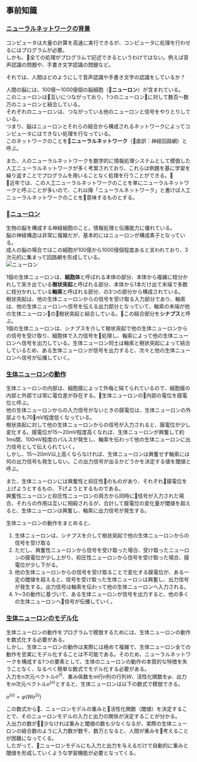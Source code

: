 ## 事前知識
### [ニューラルネットワークの背景](http://ipr20.cs.ehime-u.ac.jp/column/neural/chapter1.html)
コンピュータは大量の計算を高速に実行できるが、コンピュータに処理を行わせるにはプログラムが必要。  
しかも、全ての処理がプログラムで記述できるというわけではない。例えば音声認識の問題や、手書き文字認識の問題など。  

それでは、人間はどのようにして音声認識や手書き文字の認識をしているか？

人間の脳には、100億〜1000億個の脳細胞（**ニューロン**）が含まれている。  
このニューロンは互いにつながっており、1つのニューロンに対して数百〜数万のニューロンと結合している。  
それぞれのニューロンは、つながっている他のニューロンと信号をやりとりしている。  
つまり、脳はニューロンとそれらの結合から構成されるネットワークによってコンピュータにはできない処理を行なっている。  
このネットワークのことを**ニューラルネットワーク**（直訳：神経回路網）と呼ぶ。

また、人のニューラルネットワークを数学的に情報処理システムとして模倣した人工ニューラルネットワークが多く考案されており、これらは例題を基に学習を繰り返すことでプログラムを用いることなく処理を行うことができる。  
近年では、この人工ニューラルネットワークのことを単にニューラルネットワークと呼ぶことが多いので、これ以降「ニューラルネットワーク」と書けば人工ニューラルネットワークのことを意味するものとする。

### [ニューロン](http://www.gifu-nct.ac.jp/elec/deguchi/sotsuron/oguri/node4.html)
生物の脳を構成する神経細胞のこと。情報処理と伝播能力に優れている。  
脳の神経構造は非常に複雑だが、基本的にはニューロンが構成素子となっている。  
成人の脳の場合ではこの細胞が100億から1000億個程度あると言われており、3次元的に集まって回路網を形成している。  
![ニューロン](http://ipr20.cs.ehime-u.ac.jp/column/neural/image/neuron.gif)

1個の生体ニューロンは、**細胞体**と呼ばれる本体の部分、本体から複雑に枝分かれして突き出ている**樹状突起**と呼ばれる部分、本体から1本だけ出て末端で多数に枝分かれしている**軸索**と呼ばれる部分、の3つの部分から構成されている。  
樹状突起は、他の生体ニューロンからの信号を受け取る入力部分であり、軸索は、他の生体ニューロンへ信号を伝える出力部分となっていて、軸索の末端が他の生体ニューロンの樹状突起と結合している。この結合部分を**シナプス**と呼ぶ。  
1個の生体ニューロンは、シナプスを介して樹状突起で他の生体ニューロンからの信号を受け取り、細胞体で入力信号を処理し、軸索によって他の生体ニューロンへ信号を出力している。生体ニューロン同士は軸索と樹状突起によって結合しているため、ある生体ニューロンが信号を出力すると、次々と他の生体ニューロンへ信号が伝播していく。

### [生体ニューロンの動作](http://ipr20.cs.ehime-u.ac.jp/column/neural/chapter2.html)
生体ニューロンの内部は、細胞膜によって外侮と隔てられているので、細胞膜の内部と外部では常に電位差が存在する。生体ニューロンの内部の電位を膜電位と呼ぶ。  
他の生体ニューロンからの入力信号がないときの膜電位は、生体ニューロンの外部よりも70mV程度低くなっている。  
樹状突起に対して他の生体ニューロンからの信号が入力されると、膜電位が少し変化する。膜電位が15〜20mV程度高くなれば、生体ニューロンが興奮して約1ms間、100mV程度のパルスが発生し、軸索を伝わって他の生体ニューロンに出力信号として伝えられていく。  
しかし、15〜20mV以上高くならなければ、生体ニューロンは興奮せず軸索には何の出力信号も発生しない。この出力信号が出るかどうかを決定する値を閾値と呼ぶ。

また、生体ニューロンには興奮性と抑圧性のものがあり、それぞれ膜電位を上げようとするもの、下げようとするものである。  
興奮性ニューロンと抑圧性ニューロンの両方から同時に信号が入力された場合、それらの作用は互いに相殺されるが、合計して膜電位の変化量が閾値を超えると、生体ニューロンは興奮し、軸索に出力信号が発生する。

生体ニューロンの動作をまとめると、
1. 生体ニューロンは、シナプスを介して樹状突起で他の生体ニューロンからの信号を受け取る
2. ただし、興奮性ニューロンから信号を受け取った場合、受け取ったニューロンの膜電位が少し上がり、抑圧性ニューロンから信号を受け取った場合、膜電位が少し下がる。
3. 他の生体ニューロンからの信号を受け取ることで変化する膜電位が、ある一定の閾値を超えると、信号を受け取った生体ニューロンは興奮し、出力信号が発生する。出力信号は軸索を伝わって他の生体ニューロンへ入力される。
4. 1〜3の動作に基づいて、ある生体ニューロンが信号を出力すると、他の多くの生体ニューロンへ信号が伝播していく。

### [生体ニューロンのモデル化](http://ipr20.cs.ehime-u.ac.jp/column/neural/chapter3.html)
生体ニューロンの動作をプログラムで模倣するためには、生体ニューロンの動作を数式化する必要がある。  
しかし、生体ニューロンの動作は実際には極めて複雑で、生体ニューロン全ての動作を忠実にモデル化することは不可能である。そのため、ニューラルネットワークを構成する1つの要素として、生体のニューロンの動作の本質的な特徴を失うことなく、なるべく簡単な数式でモデル化する必要がある。  
入力を$n$次元ベクトル$o^(i)$、重み係数を$m$行$n$列の行列$W$、活性化関数を$φ$、出力を$m$次元ベクトル$o^(o)$とすると、生体ニューロンは以下の数式で模倣できる。   

$o^(o) = φ(Wo^(i))$

この数式から、ニューロンモデルの重みと活性化関数（閾値）を決定することで、そのニューロンモデルの入力と出力の関係が決定することが分かる。  
入出力の数が少なければ重みと閾値の数も少なくなるが、実際の生体ニューロンの結合数のように入力数が数千、数万となると、人間が重みを考えることが困難になってくる。  
したがって、ニューロンモデルにも入力と出力を与えるだけで自動的に重みと閾値を形成していくような学習機能が必要となってくる。